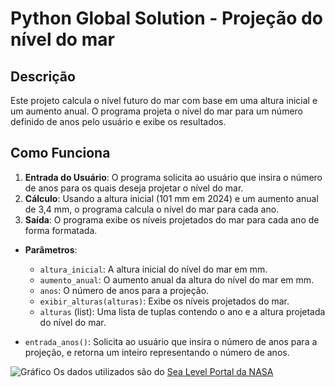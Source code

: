 # Python Global Solution - Projeção do nível do mar

## Descrição

Este projeto calcula o nível futuro do mar com base em uma altura inicial e um aumento anual. O programa projeta o nível do mar para um número definido de anos pelo usuário e exibe os resultados.

## Como Funciona

1. **Entrada do Usuário**: O programa solicita ao usuário que insira o número de anos para os quais deseja projetar o nível do mar.
2. **Cálculo**: Usando a altura inicial (101 mm em 2024) e um aumento anual de 3,4 mm, o programa calcula o nível do mar para cada ano.
3. **Saída**: O programa exibe os níveis projetados do mar para cada ano de forma formatada.

  - **Parâmetros**:
    - `altura_inicial`: A altura inicial do nível do mar em mm.
    - `aumento_anual`: O aumento anual da altura do nível do mar em mm.
    - `anos`: O número de anos para a projeção.
    - `exibir_alturas(alturas)`: Exibe os níveis projetados do mar.
    - `alturas` (list): Uma lista de tuplas contendo o ano e a altura projetada do nível do mar.
  
  - `entrada_anos()`: Solicita ao usuário que insira o número de anos para a projeção, e retorna um inteiro representando o número de anos.

![Gráfico](https://sealevel.nasa.gov/internal_resources/471)
Os dados utilizados são do [Sea Level Portal da NASA](https://sealevel.nasa.gov/faq/8/is-the-rate-of-sea-level-rise-increasing/)


